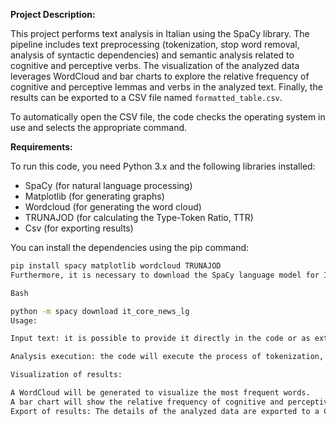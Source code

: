 
**Project Description:**

This project performs text analysis in Italian using the SpaCy library. The pipeline includes text preprocessing (tokenization, stop word removal, analysis of syntactic dependencies) and semantic analysis related to cognitive and perceptive verbs. The visualization of the analyzed data leverages WordCloud and bar charts to explore the relative frequency of cognitive and perceptive lemmas and verbs in the analyzed text. Finally, the results can be exported to a CSV file named `formatted_table.csv`.

To automatically open the CSV file, the code checks the operating system in use and selects the appropriate command.

**Requirements:**

To run this code, you need Python 3.x and the following libraries installed:

* SpaCy (for natural language processing)
* Matplotlib (for generating graphs)
* Wordcloud (for generating the word cloud)
* TRUNAJOD (for calculating the Type-Token Ratio, TTR)
* Csv (for exporting results)

You can install the dependencies using the pip command:

```bash
pip install spacy matplotlib wordcloud TRUNAJOD
Furthermore, it is necessary to download the SpaCy language model for Italian:

Bash

python -m spacy download it_core_news_lg
Usage:

Input text: it is possible to provide it directly in the code or as external input.

Analysis execution: the code will execute the process of tokenization, stop word removal, analysis of syntactic dependencies, and identification of cognitive and perceptive verbs.

Visualization of results:

A WordCloud will be generated to visualize the most frequent words.
A bar chart will show the relative frequency of cognitive and perceptive verbs and lemmas.
Export of results: The details of the analyzed data are exported to a CSV file, which can be viewed through the default application of the operating system.
